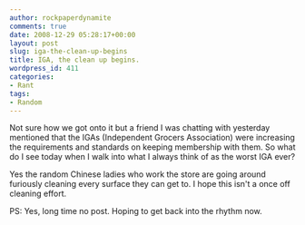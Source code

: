 ```yaml
---
author: rockpaperdynamite
comments: true
date: 2008-12-29 05:28:17+00:00
layout: post
slug: iga-the-clean-up-begins
title: IGA, the clean up begins.
wordpress_id: 411
categories:
- Rant
tags:
- Random
---
```


Not sure how we got onto it but a friend I was chatting with yesterday mentioned that the IGAs (Independent Grocers Association) were increasing the requirements and standards on keeping membership with them. So what do I see today when I walk into what I always think of as the worst IGA ever?

Yes the random Chinese ladies who work the store are going around furiously cleaning every surface they can get to. I hope this isn't a once off cleaning effort.

PS: Yes, long time no post. Hoping to get back into the rhythm now.
